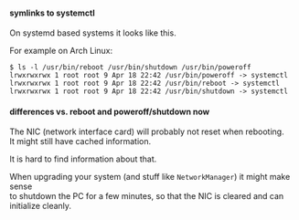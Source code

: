 #### symlinks to systemctl

On systemd based systems it looks like this.

For example on Arch Linux:
```
$ ls -l /usr/bin/reboot /usr/bin/shutdown /usr/bin/poweroff
lrwxrwxrwx 1 root root 9 Apr 18 22:42 /usr/bin/poweroff -> systemctl
lrwxrwxrwx 1 root root 9 Apr 18 22:42 /usr/bin/reboot -> systemctl
lrwxrwxrwx 1 root root 9 Apr 18 22:42 /usr/bin/shutdown -> systemctl
```

#### differences vs. reboot and poweroff/shutdown now

The NIC (network interface card) will probably not reset when rebooting.\
It might still have cached information.

It is hard to find information about that.

When upgrading your system (and stuff like `NetworkManager`) it might make sense \
to shutdown the PC for a few minutes, so that the NIC is cleared and can initialize cleanly.
